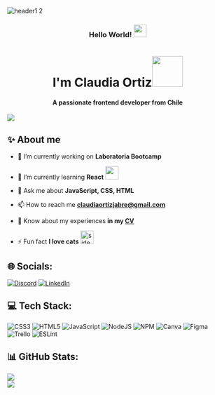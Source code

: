 
![header1 2](https://github.com/claudiaoj/claudiaoj/assets/129541400/b7ef8160-9850-4503-bfdb-26cca8e49944)

<h3 align="center">Hello World!  <img src="https://github.com/sciencepal/sciencepal/blob/master/assets/Hi.gif" width="29px"></h3>
<h1 align="center">
  I'm Claudia Ortiz<img src="https://media.giphy.com/media/mGcNjsfWAjY5AEZNw6/giphy.gif" width="70">
</h1> 
<h4 align="center">A passionate frontend developer from Chile</h4>

[![](https://visitcount.itsvg.in/api?id=claudiaoj&icon=8&color=11)](https://visitcount.itsvg.in)

<!-- Proudly created with GPRM ( https://gprm.itsvg.in ) -->
<h2> ✨ About me</h2>

- 🔭 I’m currently working on **Laboratoria Bootcamp**

- 🌱 I’m currently learning **React** <img src="https://media.giphy.com/media/WUlplcMpOCEmTGBtBW/giphy.gif" width="30"> 

- 💬 Ask me about **JavaScript, CSS, HTML**

- 📫 How to reach me **claudiaortizjabre@gmail.com**

- 📄 Know about my experiences **in my <a href="https://www.canva.com/design/DAFmCHWTXHc/gGtIzVohca-MsGLQhTze5w/view?utm_content=DAFmCHWTXHc&utm_campaign=designshare&utm_medium=link&utm_source=publishsharelink">CV</a>**

- ⚡ Fun fact **I love cats** <img src="https://media.giphy.com/media/VgCDAzcKvsR6OM0uWg/giphy.gif" alt="side Gif" width="30" height="auto">

## 🌐 Socials:
[![Discord](https://img.shields.io/badge/Discord-%237289DA.svg?logo=discord&logoColor=white)](https://discord.gg/4774) [![LinkedIn](https://img.shields.io/badge/LinkedIn-%230077B5.svg?logo=linkedin&logoColor=white)](https://linkedin.com/in/claudia-ortiz-frontend)

## 💻 Tech Stack:
![CSS3](https://img.shields.io/badge/css3-%231572B6.svg?style=for-the-badge&logo=css3&logoColor=white) ![HTML5](https://img.shields.io/badge/html5-%23E34F26.svg?style=for-the-badge&logo=html5&logoColor=white) ![JavaScript](https://img.shields.io/badge/javascript-%23323330.svg?style=for-the-badge&logo=javascript&logoColor=%23F7DF1E) ![NodeJS](https://img.shields.io/badge/node.js-6DA55F?style=for-the-badge&logo=node.js&logoColor=white) ![NPM](https://img.shields.io/badge/NPM-%23000000.svg?style=for-the-badge&logo=npm&logoColor=white) ![Canva](https://img.shields.io/badge/Canva-%2300C4CC.svg?style=for-the-badge&logo=Canva&logoColor=white) 	![Figma](https://img.shields.io/badge/figma-%23F24E1E.svg?style=for-the-badge&logo=figma&logoColor=white) ![Trello](https://img.shields.io/badge/Trello-%23026AA7.svg?style=for-the-badge&logo=Trello&logoColor=white) ![ESLint](https://img.shields.io/badge/ESLint-4B3263?style=for-the-badge&logo=eslint&logoColor=white)


## 📊 GitHub Stats:
![](https://github-readme-stats.vercel.app/api?username=claudiaoj&theme=jolly&hide_border=false&include_all_commits=false&count_private=false)<br/>
![](https://github-readme-streak-stats.herokuapp.com/?user=claudiaoj&theme=jolly&hide_border=false)<br/>

